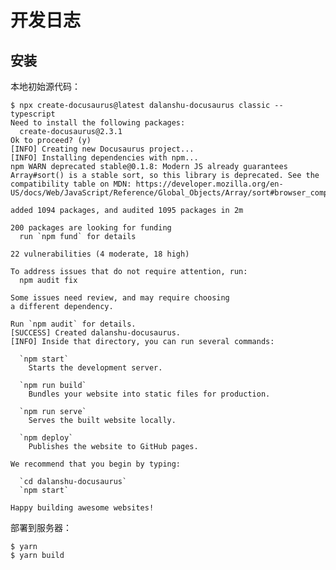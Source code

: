 # 开发日志

## 安装

本地初始源代码：

    $ npx create-docusaurus@latest dalanshu-docusaurus classic --typescript
    Need to install the following packages:
      create-docusaurus@2.3.1
    Ok to proceed? (y)
    [INFO] Creating new Docusaurus project...
    [INFO] Installing dependencies with npm...
    npm WARN deprecated stable@0.1.8: Modern JS already guarantees Array#sort() is a stable sort, so this library is deprecated. See the compatibility table on MDN: https://developer.mozilla.org/en-US/docs/Web/JavaScript/Reference/Global_Objects/Array/sort#browser_compatibility
    
    added 1094 packages, and audited 1095 packages in 2m
    
    200 packages are looking for funding
      run `npm fund` for details
    
    22 vulnerabilities (4 moderate, 18 high)
    
    To address issues that do not require attention, run:
      npm audit fix
    
    Some issues need review, and may require choosing
    a different dependency.
    
    Run `npm audit` for details.
    [SUCCESS] Created dalanshu-docusaurus.
    [INFO] Inside that directory, you can run several commands:
    
      `npm start`
        Starts the development server.
    
      `npm run build`
        Bundles your website into static files for production.
    
      `npm run serve`
        Serves the built website locally.
    
      `npm deploy`
        Publishes the website to GitHub pages.
    
    We recommend that you begin by typing:
    
      `cd dalanshu-docusaurus`
      `npm start`
    
    Happy building awesome websites!


部署到服务器：

    $ yarn
    $ yarn build


